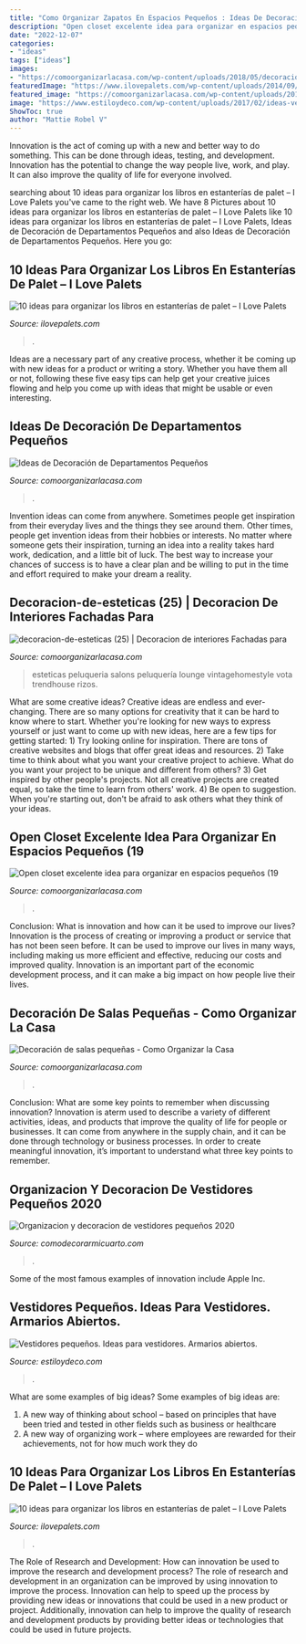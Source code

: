 ```yaml
---
title: "Como Organizar Zapatos En Espacios Pequeños : Ideas De Decoración De Departamentos Pequeños"
description: "Open closet excelente idea para organizar en espacios pequeños (19"
date: "2022-12-07"
categories:
- "ideas"
tags: ["ideas"]
images:
- "https://comoorganizarlacasa.com/wp-content/uploads/2018/05/decoracion-de-salas-pequenas-6.jpg"
featuredImage: "https://www.ilovepalets.com/wp-content/uploads/2014/09/1t.jpg"
featured_image: "https://comoorganizarlacasa.com/wp-content/uploads/2017/09/decoracion-de-esteticas-25.jpg"
image: "https://www.estiloydeco.com/wp-content/uploads/2017/02/ideas-vestidores-3.jpg"
ShowToc: true
author: "Mattie Robel V"
---
```



Innovation is the act of coming up with a new and better way to do something. This can be done through ideas, testing, and development. Innovation has the potential to change the way people live, work, and play. It can also improve the quality of life for everyone involved.

	

		
searching about 10 ideas para organizar los libros en estanterías de palet – I Love Palets you've came to the right web. We have 8 Pictures about 10 ideas para organizar los libros en estanterías de palet – I Love Palets like 10 ideas para organizar los libros en estanterías de palet – I Love Palets, Ideas de Decoración de Departamentos Pequeños and also Ideas de Decoración de Departamentos Pequeños. Here you go:
		
    
## 10 Ideas Para Organizar Los Libros En Estanterías De Palet – I Love Palets

<img loading=lazy src="http://www.ilovepalets.com/wp-content/uploads/2014/09/1s.jpg" onerror="this.onerror=null;this.src='https://tse4.mm.bing.net/th?id=OIP.n6ScPyJ2RiSIWKiZM_S_iwHaJ5&amp;pid=15.1';" alt="10 ideas para organizar los libros en estanterías de palet – I Love Palets">

_Source: ilovepalets.com_

>. 

	

Ideas are a necessary part of any creative process, whether it be coming up with new ideas for a product or writing a story. Whether you have them all or not, following these five easy tips can help get your creative juices flowing and help you come up with ideas that might be usable or even interesting.

    
## Ideas De Decoración De Departamentos Pequeños

<img loading=lazy src="https://comoorganizarlacasa.com/wp-content/uploads/2018/01/ideas-de-decoración-para-departamentos-pequenos.jpg" onerror="this.onerror=null;this.src='https://tse1.mm.bing.net/th?id=OIP.SPgii5izdupjYf6wJlWARgHaIm&amp;pid=15.1';" alt="Ideas de Decoración de Departamentos Pequeños">

_Source: comoorganizarlacasa.com_

>. 

	

Invention ideas can come from anywhere. Sometimes people get inspiration from their everyday lives and the things they see around them. Other times, people get invention ideas from their hobbies or interests. No matter where someone gets their inspiration, turning an idea into a reality takes hard work, dedication, and a little bit of luck. The best way to increase your chances of success is to have a clear plan and be willing to put in the time and effort required to make your dream a reality.

    
## Decoracion-de-esteticas (25) | Decoracion De Interiores Fachadas Para

<img loading=lazy src="https://comoorganizarlacasa.com/wp-content/uploads/2017/09/decoracion-de-esteticas-25.jpg" onerror="this.onerror=null;this.src='https://tse1.mm.bing.net/th?id=OIP.v9cav8sB50MLoi-fsyKDHwHaKU&amp;pid=15.1';" alt="decoracion-de-esteticas (25) | Decoracion de interiores Fachadas para">

_Source: comoorganizarlacasa.com_

>esteticas peluqueria salons peluquería lounge vintagehomestyle vota trendhouse rizos. 

	

What are some creative ideas?
Creative ideas are endless and ever-changing. There are so many options for creativity that it can be hard to know where to start. Whether you're looking for new ways to express yourself or just want to come up with new ideas, here are a few tips for getting started: 1) Try looking online for inspiration. There are tons of creative websites and blogs that offer great ideas and resources. 2) Take time to think about what you want your creative project to achieve. What do you want your project to be unique and different from others? 3) Get inspired by other people's projects. Not all creative projects are created equal, so take the time to learn from others' work. 4) Be open to suggestion. When you're starting out, don't be afraid to ask others what they think of your ideas.

    
## Open Closet Excelente Idea Para Organizar En Espacios Pequeños (19

<img loading=lazy src="http://comoorganizarlacasa.com/wp-content/uploads/2016/06/Open-closet-excelente-idea-para-organizar-en-espacios-pequeños-19.jpg" onerror="this.onerror=null;this.src='https://tse2.mm.bing.net/th?id=OIP.V18m5uPHRWA562BoTgJw_QHaLH&amp;pid=15.1';" alt="Open closet excelente idea para organizar en espacios pequeños (19">

_Source: comoorganizarlacasa.com_

>. 

	

Conclusion: What is innovation and how can it be used to improve our lives?
Innovation is the process of creating or improving a product or service that has not been seen before. It can be used to improve our lives in many ways, including making us more efficient and effective, reducing our costs and improved quality. Innovation is an important part of the economic development process, and it can make a big impact on how people live their lives.

    
## Decoración De Salas Pequeñas - Como Organizar La Casa

<img loading=lazy src="https://comoorganizarlacasa.com/wp-content/uploads/2018/05/decoracion-de-salas-pequenas-6.jpg" onerror="this.onerror=null;this.src='https://tse4.mm.bing.net/th?id=OIP.xDRRHZXVXa_AMZHKmS3oCQHaJQ&amp;pid=15.1';" alt="Decoración de salas pequeñas - Como Organizar la Casa">

_Source: comoorganizarlacasa.com_

>. 

	

Conclusion: What are some key points to remember when discussing innovation?
Innovation is aterm used to describe a variety of different activities, ideas, and products that improve the quality of life for people or businesses. It can come from anywhere in the supply chain, and it can be done through technology or business processes. In order to create meaningful innovation, it’s important to understand what three key points to remember.

    
## Organizacion Y Decoracion De Vestidores Pequeños 2020

<img loading=lazy src="https://comodecorarmicuarto.com/wp-content/uploads/2020/09/decoracion-de-vestidores-pequenos-organizacion.jpg" onerror="this.onerror=null;this.src='https://tse3.mm.bing.net/th?id=OIP.t7kvwda0gCVBYgFtDz9RhAAAAA&amp;pid=15.1';" alt="Organizacion y decoracion de vestidores pequeños 2020">

_Source: comodecorarmicuarto.com_

>. 

	

Some of the most famous examples of innovation include Apple Inc.

    
## Vestidores Pequeños. Ideas Para Vestidores. Armarios Abiertos.

<img loading=lazy src="https://www.estiloydeco.com/wp-content/uploads/2017/02/ideas-vestidores-3.jpg" onerror="this.onerror=null;this.src='https://tse4.mm.bing.net/th?id=OIP.hvdxCn7oF2mAPrKicLTEAgHaJ4&amp;pid=15.1';" alt="Vestidores pequeños. Ideas para vestidores. Armarios abiertos.">

_Source: estiloydeco.com_

>. 

	

What are some examples of big ideas?
Some examples of big ideas are: 
1. A new way of thinking about school – based on principles that have been tried and tested in other fields such as business or healthcare
2. A new way of organizing work – where employees are rewarded for their achievements, not for how much work they do

    
## 10 Ideas Para Organizar Los Libros En Estanterías De Palet – I Love Palets

<img loading=lazy src="https://www.ilovepalets.com/wp-content/uploads/2014/09/1t.jpg" onerror="this.onerror=null;this.src='https://tse4.mm.bing.net/th?id=OIP.znzh-UJU5-oHwrszGLkeZQHaJ4&amp;pid=15.1';" alt="10 ideas para organizar los libros en estanterías de palet – I Love Palets">

_Source: ilovepalets.com_

>. 

	

The Role of Research and Development: How can innovation be used to improve the research and development process?
The role of research and development in an organization can be improved by using innovation to improve the process. Innovation can help to speed up the process by providing new ideas or innovations that could be used in a new product or project. Additionally, innovation can help to improve the quality of research and development products by providing better ideas or technologies that could be used in future projects.

